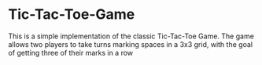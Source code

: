 # Tic-Tac-Toe-Game
This is a simple implementation of the classic Tic-Tac-Toe Game. The game allows two players to take turns marking spaces in a 3x3 grid, with the goal of getting three of their marks in a row
